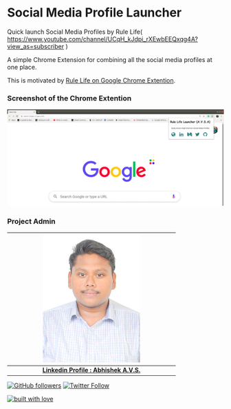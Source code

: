 # Social Media Profile Launcher
Quick launch Social Media Profiles by Rule Life( https://www.youtube.com/channel/UCqH_kJdpi_rXEwbEEQxqg4A?view_as=subscriber )

A simple Chrome Extension for combining all the social media profiles at one place.

This is motivated by [Rule Life on Google Chrome Extention](https://www.youtube.com/channel/UCqH_kJdpi_rXEwbEEQxqg4A?view_as=subscriber).

### Screenshot of the Chrome Extention

<img src="https://github.com/avs-abhishek123/SocialMediaProfileLauncher/blob/master/images/Screenshot.png">

### Project Admin

| <img src="https://github.com/avs-abhishek123/SocialMediaProfileLauncher/blob/master/images/anjali-sharma.jpg" width ="60%" hieght="70%">|
| :----------------------------------------------------------: |
| **[Linkedin Profile : Abhishek A.V.S.](https://www.linkedin.com/in/abhishek-a-v-s-381937156/)**  |

[![GitHub followers](https://img.shields.io/github/followers/avs-abhishek123.svg?label=Follow%20@avs-abhishek123&style=social)](https://github.com/avs-abhishek123) [![Twitter Follow](https://img.shields.io/twitter/follow/AllenaVenkata?style=social)](https://twitter.com/AllenaVenkata) 

[![built with love](https://forthebadge.com/images/badges/built-with-love.svg)](https://github.com/avs-abhishek123)
